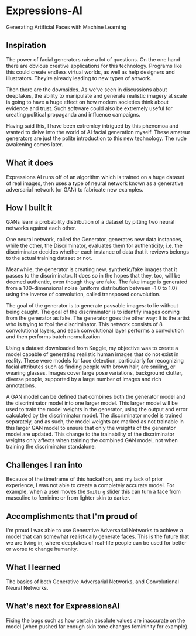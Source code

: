 # Expressions-AI
Generating Artificial Faces with Machine Learning

## Inspiration

The power of facial generators raise a lot of questions. On the one hand there are obvious creative applications for this technology. Programs like this could create endless virtual worlds, as well as help designers and illustrators. They’re already leading to new types of artwork.

Then there are the downsides. As we’ve seen in discussions about deepfakes, the ability to manipulate and generate realistic imagery at scale is going to have a huge effect on how modern societies think about evidence and trust. Such software could also be extremely useful for creating political propaganda and influence campaigns.

Having said this, I have been extremley intrigued by this phenemoa and wanted to delve into the world of AI facial generation myself. These amateur generators are just the polite introduction to this new technology. The rude awakening comes later.

## What it does

Expressions AI runs off of an algorithm which is trained on a huge dataset of real images, then uses a type of neural network known as a generative adversarial network (or GAN) to fabricate new examples. 

## How I built it

GANs learn a probability distribution of a dataset by pitting two neural networks against each other.

One neural network, called the Generator, generates new data instances, while the other, the Discriminator, evaluates them for authenticity; i.e. the discriminator decides whether each instance of data that it reviews belongs to the actual training dataset or not.

Meanwhile, the generator is creating new, synthetic/fake images that it passes to the discriminator. It does so in the hopes that they, too, will be deemed authentic, even though they are fake. The fake image is generated from a 100-dimensional noise (uniform distribution between -1.0 to 1.0) using the inverse of convolution, called transposed convolution.

The goal of the generator is to generate passable images: to lie without being caught. The goal of the discriminator is to identify images coming from the generator as fake. The generator goes the other way: It is the artist who is trying to fool the discriminator. This network consists of 8 convolutional layers, and each convolutional layer performs a convolution and then performs batch normalization

Using a dataset downloaded from Kaggle, my objective was to create a model capable of generating realistic human images that do not exist in reality. These were models for face detection, particularly for recognizing facial attributes such as finding people with brown hair, are smiling, or wearing glasses. Images cover large pose variations, background clutter, diverse people, supported by a large number of images and rich annotations.

A GAN model can be defined that combines both the generator model and the discriminator model into one larger model. This larger model will be used to train the model weights in the generator, using the output and error calculated by the discriminator model. The discriminator model is trained separately, and as such, the model weights are marked as not trainable in this larger GAN model to ensure that only the weights of the generator model are updated. This change to the trainability of the discriminator weights only affects when training the combined GAN model, not when training the discriminator standalone.

## Challenges I ran into

Because of the timeframe of this hackathon, and my lack of prior experience, I was not able to create a completely accurate model. For example, when a user moves the `Smiling` slider this can turn a face from masculine to feminine or from lighter skin to darker. 

## Accomplishments that I'm proud of

I'm proud I was able to use Generative Adversarial Networks to achieve a model that can somewhat realistically generate faces. This is the future that we are living in, where deepfakes of real-life people can be used for better or worse to change humanity. 

## What I learned

The basics of both Generative Adversarial Networks, and Convolutional Neural Networks. 

## What's next for ExpressionsAI

Fixing the bugs such as how certain absolute values are inaccurate on the model (when pushed far enough skin tone changes femininity for example). 
